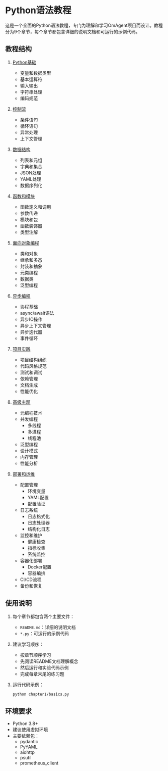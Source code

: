 # Python语法教程

这是一个全面的Python语法教程，专门为理解和学习OmAgent项目而设计。教程分为9个章节，每个章节都包含详细的说明文档和可运行的示例代码。

## 教程结构

1. [Python基础](chapter1/README.md)
   - 变量和数据类型
   - 基本运算符
   - 输入输出
   - 字符串处理
   - 编码规范

2. [控制流](chapter2/README.md)
   - 条件语句
   - 循环语句
   - 异常处理
   - 上下文管理

3. [数据结构](chapter3/README.md)
   - 列表和元组
   - 字典和集合
   - JSON处理
   - YAML处理
   - 数据序列化

4. [函数和模块](chapter4/README.md)
   - 函数定义和调用
   - 参数传递
   - 模块和包
   - 函数装饰器
   - 类型注解

5. [面向对象编程](chapter5/README.md)
   - 类和对象
   - 继承和多态
   - 封装和抽象
   - 元类编程
   - 数据类
   - 泛型编程

6. [异步编程](chapter6/README.md)
   - 协程基础
   - async/await语法
   - 异步IO操作
   - 异步上下文管理
   - 异步迭代器
   - 事件循环

7. [项目实践](chapter7/README.md)
   - 项目结构组织
   - 代码风格规范
   - 测试和调试
   - 依赖管理
   - 文档生成
   - 性能优化

8. [高级主题](chapter8/README.md)
   - 元编程技术
   - 并发编程
     - 多线程
     - 多进程
     - 线程池
   - 泛型编程
   - 设计模式
   - 内存管理
   - 性能分析

9. [部署和运维](chapter9/README.md)
   - 配置管理
     - 环境变量
     - YAML配置
     - 配置验证
   - 日志系统
     - 日志格式化
     - 日志处理器
     - 结构化日志
   - 监控和维护
     - 健康检查
     - 指标收集
     - 系统监控
   - 容器化部署
     - Docker配置
     - 容器编排
   - CI/CD流程
   - 备份和恢复

## 使用说明

1. 每个章节都包含两个主要文件：
   - `README.md`：详细的说明文档
   - `*.py`：可运行的示例代码

2. 建议学习顺序：
   - 按章节顺序学习
   - 先阅读README文档理解概念
   - 然后运行和实验代码示例
   - 完成每章末尾的练习题

3. 运行代码示例：
   ```bash
   python chapter1/basics.py
   ```

## 环境要求

- Python 3.8+
- 建议使用虚拟环境
- 主要依赖包：
  - pydantic
  - PyYAML
  - aiohttp
  - psutil
  - prometheus_client 